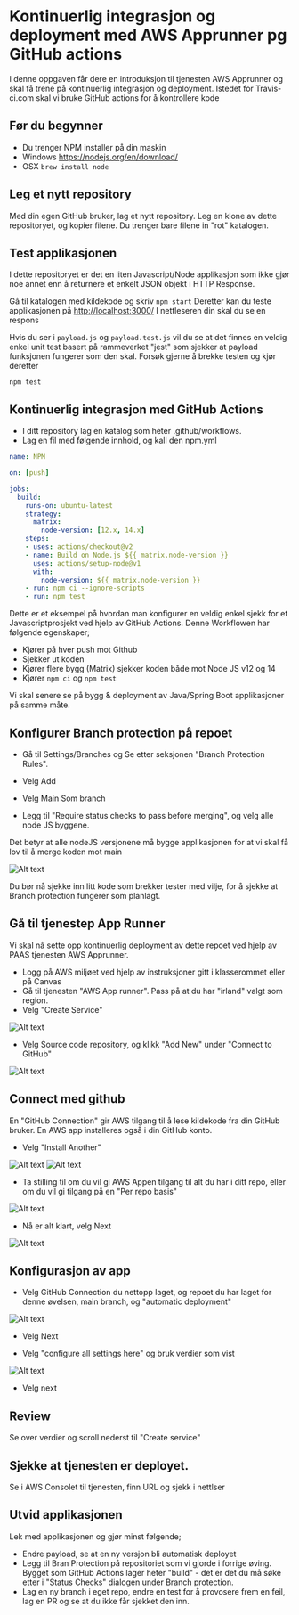 # Kontinuerlig integrasjon og deployment med AWS Apprunner pg GitHub actions

I denne oppgaven får dere en introduksjon til tjenesten AWS Apprunner og skal få trene på kontinuerlig integrasjon og deployment.
Istedet for Travis-ci.com skal vi bruke GitHub actions for å kontrollere kode


## Før du begynner

- Du trenger NPM installer på din maskin
- Windows <https://nodejs.org/en/download/>
- OSX   ```brew install node```

## Leg et nytt repository

Med din egen GitHub bruker, lag et nytt repository. Leg en klone av dette repositoryet, og kopier filene. Du trenger bare filene in "rot" katalogen. 

## Test applikasjonen

I dette repositoryet er det en liten Javascript/Node applikasjon som ikke gjør noe annet enn å returnere et enkelt 
JSON objekt i HTTP Response. 

Gå til katalogen med kildekode og skriv  ````npm start````
Deretter kan du teste applikasjonen på <http://localhost:3000/>
I nettleseren din skal du se en respons 

Hvis du ser i ````payload.js```` og ```payload.test.js``` vil du se at det finnes en veldig enkel unit test basert 
på rammeverket "jest" som sjekker at payload funksjonen fungerer som den skal. Forsøk gjerne å brekke testen og 
kjør deretter

```
npm test
```


## Kontinuerlig integrasjon med GitHub Actions

- I ditt repository lag en katalog som heter .github/workflows.
- Lag en fil med følgende innhold, og kall den npm.yml

```yaml
name: NPM

on: [push]

jobs:
  build:
    runs-on: ubuntu-latest
    strategy:
      matrix:
        node-version: [12.x, 14.x]
    steps:
    - uses: actions/checkout@v2
    - name: Build on Node.js ${{ matrix.node-version }}
      uses: actions/setup-node@v1
      with:
        node-version: ${{ matrix.node-version }}
    - run: npm ci --ignore-scripts
    - run: npm test 
```

Dette er et eksempel på hvordan man konfigurer en veldig enkel sjekk for et Javascriptprosjekt ved hjelp av GitHub Actions.
Denne Workflowen har følgende egenskaper; 

- Kjører på hver push mot Github 
- Sjekker ut koden
- Kjører flere bygg (Matrix) sjekker koden både mot Node JS v12 og 14
- Kjører ````npm ci```` og ```npm test```

Vi skal senere se på bygg & deployment av Java/Spring Boot applikasjoner på samme måte.
 
 
## Konfigurer Branch protection på repoet

- Gå til Settings/Branches og Se etter seksjonen "Branch Protection Rules". 
- Velg Add
- Velg Main Som branch 

- Legg til "Require status checks to pass before merging", og velg alle node JS byggene.

Det betyr at alle nodeJS versjonene må bygge applikasjonen for at vi skal få lov til å merge
koden mot main


 <img title="a title" alt="Alt text" src="img/10.png">

Du bør nå sjekke inn litt kode som brekker tester med vilje, for å sjekke at Branch protection fungerer som planlagt. 

## Gå til tjenestep App Runner 

Vi skal nå sette opp kontinuerlig deployment av dette repoet ved hjelp av PAAS tjenesten AWS Apprunner.

- Logg på AWS miljøet ved hjelp av instruksjoner gitt i klasserommet eller på Canvas
- Gå til tjenesten "AWS App runner". Pass på at du har "irland" valgt som region. 
- Velg "Create Service"

<img title="a title" alt="Alt text" src="img/1.png">

- Velg Source code repository, og klikk "Add New" under "Connect to GitHub"

<img title="a title" alt="Alt text" src="img/2.png">


## Connect med github 

En "GitHub Connection" gir AWS tilgang til å lese kildekode fra din GitHub bruker. En AWS app installeres også 
i din GitHub konto. 

- Velg "Install Another"

<img title="a title" alt="Alt text" src="img/3.png">
<img title="a title" alt="Alt text" src="img/4.png">

- Ta stilling til om du vil gi AWS Appen tilgang til alt du har i ditt repo, eller om du vil gi tilgang på en "Per repo basis"

<img title="a title" alt="Alt text" src="img/5.png">

- Nå er alt klart, velg Next 

<img title="a title" alt="Alt text" src="img/6.png">

## Konfigurasjon av app

- Velg GitHub Connection du nettopp laget, og repoet du har laget for denne øvelsen, main branch, og "automatic deployment"

<img title="a title" alt="Alt text" src="img/7.png">

- Velg Next

- Velg "configure all settings here" og bruk verdier som vist 

<img title="a title" alt="Alt text" src="img/8.png">

- Velg next

## Review

Se over verdier og scroll nederst til "Create service"
 

## Sjekke at tjenesten er deployet. 

Se i AWS Consolet til tjenesten, finn URL og sjekk i nettlser

## Utvid applikasjonen 

Lek med applikasjonen og gjør minst følgende; 

- Endre payload, se at en ny versjon bli automatisk deployet 
- Legg til Bran Protection på repositoriet som vi gjorde i forrige øving. Bygget som GitHub Actions lager heter "build" - det er det du må søke etter 
i "Status Checks" dialogen under Branch protection. 
- Lag en ny branch i eget repo, endre en test for å provosere frem en feil, lag en PR og se at du ikke får sjekket den inn.
